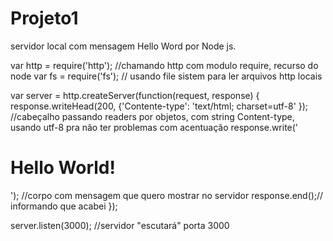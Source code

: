 # Projeto1
servidor local com mensagem Hello Word por Node js. 


var http = require('http'); //chamando http com modulo require, recurso do node
var fs = require('fs'); // usando file sistem para ler arquivos http locais

var server = http.createServer(function(request, response) {
  response.writeHead(200, {'Contente-type': 'text/html; charset=utf-8' }); //cabeçalho passando readers por objetos, com string Content-type, usando utf-8 pra não ter problemas com acentuação
   response.write('<h1>Hello World!</h1>'); //corpo com mensagem que quero mostrar no servidor
   response.end();// informando que acabei
});

server.listen(3000); //servidor "escutará" porta 3000
